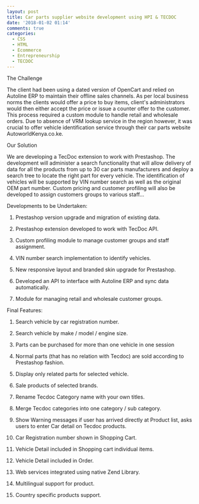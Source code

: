 ```yaml
---
layout: post
title: Car parts supplier website development using HPI & TECDOC
date: '2018-01-02 01:14'
comments: true
categories:
  - CSS
  - HTML
  - Ecommerce
  - Entrepreneurship
  - TECDOC
---
```


The Challenge

The client had been using a dated version of OpenCart and relied on Autoline ERP to maintain their offline sales channels. As per local business norms the clients would offer a price to buy items, client's administrators would then either accept the price or issue a counter offer to the customer. This process required a custom module to handle retail and wholesale orders. Due to absence of VRM lookup service in the region however, it was crucial to offer vehicle identification service through their car parts website AutoworldKenya.co.ke.

Our Solution

We are developing a TecDoc extension to work with Prestashop. The development will administer a search functionality that will allow delivery of data for all the products from up to 30 car parts manufacturers and deploy a search tree to locate the right part for every vehicle. The identification of vehicles will be supported by VIN number search as well as the original OEM part number. Custom pricing and customer profiling will also be developed to assign customers groups to various staff...

Developments to be Undertaken:

1. Prestashop version upgrade and migration of existing data.

2. Prestashop extension developed to work with TecDoc API.

3. Custom profiling module to manage customer groups and staff assignment.

4. VIN number search implementation to identify vehicles.

5. New responsive layout and branded skin upgrade for Prestashop.

6. Developed an API to interface with Autoline ERP and sync data automatically.

7. Module for managing retail and wholesale customer groups.

Final Features:

1. Search vehicle by car registration number.

2. Search vehicle by make / model / engine size.

3. Parts can be purchased for more than one vehicle in one session

4. Normal parts (that has no relation with Tecdoc) are sold according to Prestashop fashion.

5. Display only related parts for selected vehicle.

6. Sale products of selected brands.

7. Rename Tecdoc Category name with your own titles.

8. Merge Tecdoc categories into one category / sub category.

9. Show Warning messages if user has arrived directly at Product list, asks users to enter Car detail on Tecdoc products.

10. Car Registration number shown in Shopping Cart.

11. Vehicle Detail included in Shopping cart individual items.

12. Vehicle Detail included in Order.

13. Web services integrated using native Zend Library.

14. Multilingual support for product.

15. Country specific products support.
